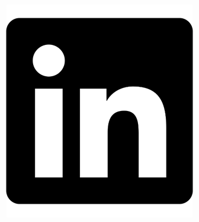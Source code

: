 <p>
  <a href="https://www.linkedin.com/in/florian-baptista-534ba1255/"><img src="img/linkedin.svg"></a>
  
  </p>
